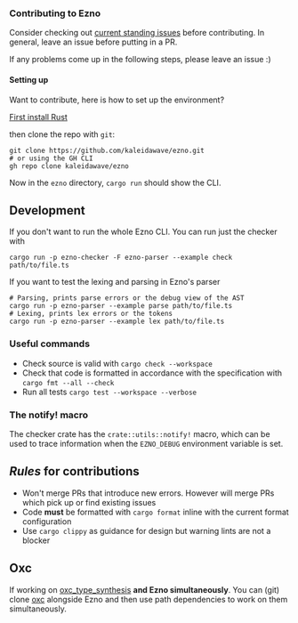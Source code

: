 ### Contributing to Ezno

Consider checking out [current standing issues](https://github.com/kaleidawave/ezno/issues) before contributing. In general, leave an issue before putting in a PR.

If any problems come up in the following steps, please leave an issue :)

#### Setting up

Want to contribute, here is how to set up the environment?

[First install Rust](https://www.rust-lang.org/tools/install)

then clone the repo with `git`:

```shell
git clone https://github.com/kaleidawave/ezno.git
# or using the GH CLI
gh repo clone kaleidawave/ezno
```

Now in the `ezno` directory, `cargo run` should show the CLI.

## Development

If you don't want to run the whole Ezno CLI. You can run just the checker with

```shell
cargo run -p ezno-checker -F ezno-parser --example check path/to/file.ts
```

If you want to test the lexing and parsing in Ezno's parser

```shell
# Parsing, prints parse errors or the debug view of the AST
cargo run -p ezno-parser --example parse path/to/file.ts
# Lexing, prints lex errors or the tokens
cargo run -p ezno-parser --example lex path/to/file.ts
```

### Useful commands

- Check source is valid with `cargo check --workspace`
- Check that code is formatted in accordance with the specification with `cargo fmt --all --check`
- Run all tests `cargo test --workspace --verbose`

### The notify! macro

The checker crate has the `crate::utils::notify!` macro, which can be used to trace information when the `EZNO_DEBUG` environment variable is set.
## *Rules* for contributions

- Won't merge PRs that introduce new errors. However will merge PRs which pick up or find existing issues
- Code **must** be formatted with `cargo format` inline with the current format configuration
- Use `cargo clippy` as guidance for design but warning lints are not a blocker

## Oxc

If working on [oxc_type_synthesis](https://github.com/web-infra-dev/oxc/tree/main/crates/oxc_type_synthesis) **and Ezno simultaneously**. You can (git) clone [oxc](https://github.com/web-infra-dev/oxc) alongside Ezno and then use path dependencies to work on them simultaneously.
